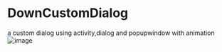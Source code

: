 # DownCustomDialog
a custom dialog using activity,dialog and popupwindow with animation
![image](https://github.com/crazyqiang/DownCustomDialog/blob/master/newgif.gif)   
